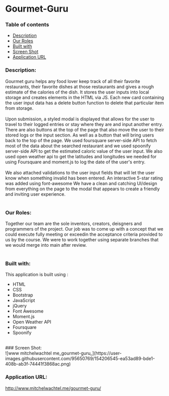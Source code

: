 # Gourmet-Guru
### Table of contents
* [Description](#description)
* [Our Roles](#our-roles)
* [Built with](#built-with)
* [Screen Shot](#screen-shot)
* [Application URL](#application-url)

### Description: 
Gourmet guru helps any food lover keep track of all their favorite restaurants, their favorite dishes at those restaurants and gives a rough estimate of the calories of the dish. It stores the user inputs into local storage and creates elements in the HTML via JS. Each new card containing the user input data has a delete button function to delete that particular item from storage. 
<br>
<br>
Upon submission, a styled modal is displayed that allows for the user to travel to their logged entries or stay where they are and input another entry. There are also buttons at the top of the page that also move the user to their stored logs or the input section. As well as a button that will bring users back to the top of the page. We used foursquare server-side API to fetch most of the data about the searched restaurant and we used spoonify server-side API to get the estimated caloric value of the user input. We also used open weather api to get the latitudes and longitudes we needed for using Foursquare and moment.js to log the date of the user's entry.
<br>
<br>
We also attached validations to the user input fields that will let the user know when something invalid has been entered. An interactive 5-star rating was added using font-awesome We have a clean and catching UI/design from everything on the page to the modal that appears to create a friendly and inviting user experience.
<br>
<br>
### Our Roles:
Together our team are the sole inventors, creators, deisgners and programmers of the project. Our job was to come up with a concept that we could execute fully meeting or exceedin the acceptance criteria provided to us by the course. We were to work together using separate branches that we would merge into main after review.
<br>
<br>
### Built with: 
This application is built using :
* HTML
* CSS
* Bootstrap
* JavaScript
* jQuery
* Font Awesome
* Moment.js
* Open Weather API
* Foursquare
* Spoonify
<br>
### Screen Shot:
<br>
![www mitchelwachtel me_gourmet-guru_](https://user-images.githubusercontent.com/95650769/154206545-ea53ad89-bde1-408b-ab3f-74441f3868ac.png)

### Application URL:
http://www.mitchelwachtel.me/gourmet-guru/
